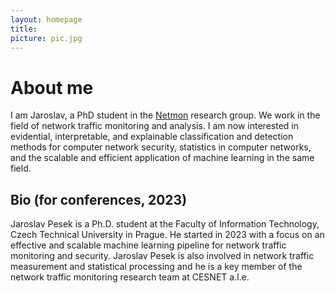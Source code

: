 ```yaml
---
layout: homepage
title: 
picture: pic.jpg
---
```


# About me

I am Jaroslav, a PhD student in the [Netmon](https://netmon.fit.cvut.cz) research group. We work in the field of network traffic monitoring and analysis. I am now interested in evidential, interpretable, and explainable classification and detection methods for computer network security, statistics in computer networks, and the scalable and efficient application of machine learning in the same field.

## Bio (for conferences, 2023)
Jaroslav Pesek is a Ph.D. student at the Faculty of Information Technology, Czech Technical University in Prague. He started in 2023 with a focus on an effective and scalable machine learning pipeline for network traffic monitoring and security. Jaroslav Pesek is also involved in network traffic measurement and statistical processing and he is a key member of the network traffic monitoring research team at CESNET a.l.e.
